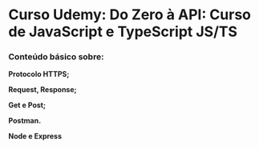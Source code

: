# Curso Udemy: Do Zero à API: Curso de JavaScript e TypeScript JS/TS

### Conteúdo básico sobre:

**Protocolo HTTPS;**

**Request, Response;**

**Get e Post;**

**Postman.**

**Node e Express**

